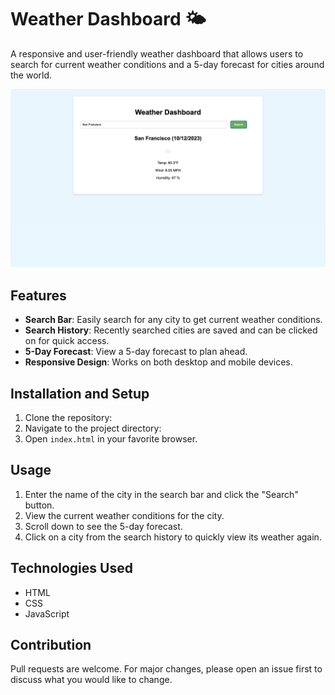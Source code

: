# Weather Dashboard 🌤️

A responsive and user-friendly weather dashboard that allows users to search for current weather conditions and a 5-day forecast for cities around the world.

![Weather Dashboard Screenshot](./Assets/mockupic.png)

## Features

- **Search Bar**: Easily search for any city to get current weather conditions.
- **Search History**: Recently searched cities are saved and can be clicked on for quick access.
- **5-Day Forecast**: View a 5-day forecast to plan ahead.
- **Responsive Design**: Works on both desktop and mobile devices.

## Installation and Setup

1. Clone the repository:
2. Navigate to the project directory:
3. Open `index.html` in your favorite browser.

## Usage

1. Enter the name of the city in the search bar and click the "Search" button.
2. View the current weather conditions for the city.
3. Scroll down to see the 5-day forecast.
4. Click on a city from the search history to quickly view its weather again.

## Technologies Used

- HTML
- CSS
- JavaScript

## Contribution

Pull requests are welcome. For major changes, please open an issue first to discuss what you would like to change.
